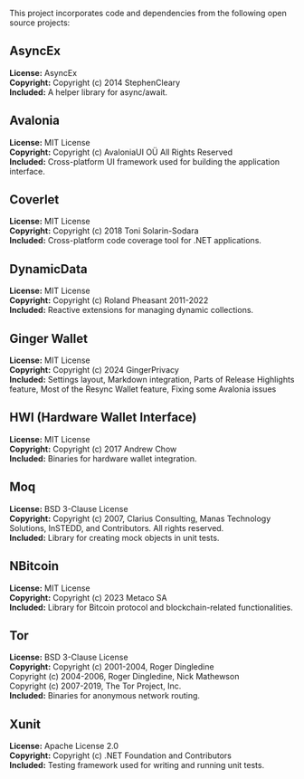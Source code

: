 This project incorporates code and dependencies from the following open source projects:

## AsyncEx
**License:** AsyncEx<br/>
**Copyright:** Copyright (c) 2014 StephenCleary<br/>
**Included:** A helper library for async/await.<br/>

## Avalonia
**License:** MIT License<br/>
**Copyright:** Copyright (c) AvaloniaUI OÜ All Rights Reserved<br/>
**Included:** Cross-platform UI framework used for building the application interface.<br/>

## Coverlet
**License:** MIT License<br/>
**Copyright:** Copyright (c) 2018 Toni Solarin-Sodara<br/>
**Included:** Cross-platform code coverage tool for .NET applications.<br/>

## DynamicData
**License:** MIT License<br/>
**Copyright:** Copyright (c) Roland Pheasant 2011-2022<br/>
**Included:** Reactive extensions for managing dynamic collections.<br/>

## Ginger Wallet
**License:** MIT License<br/>
**Copyright:** Copyright (c) 2024 GingerPrivacy<br/>
**Included:** Settings layout, Markdown integration, Parts of Release Highlights feature, Most of the Resync Wallet feature, Fixing some Avalonia issues<br/>

## HWI (Hardware Wallet Interface)
**License:** MIT License<br/>
**Copyright:** Copyright (c) 2017 Andrew Chow<br/>
**Included:** Binaries for hardware wallet integration.<br/>

## Moq
**License:** BSD 3-Clause License<br/>
**Copyright:** Copyright (c) 2007, Clarius Consulting, Manas Technology Solutions, InSTEDD,
and Contributors. All rights reserved.<br/>
**Included:** Library for creating mock objects in unit tests.<br/>

## NBitcoin
**License:** MIT License<br/>
**Copyright:**  Copyright (c) 2023 Metaco SA<br/>
**Included:** Library for Bitcoin protocol and blockchain-related functionalities.<br/>

## Tor
**License:** BSD 3-Clause License<br/>
**Copyright:** Copyright (c) 2001-2004, Roger Dingledine<br/>
Copyright (c) 2004-2006, Roger Dingledine, Nick Mathewson<br/>
Copyright (c) 2007-2019, The Tor Project, Inc.<br/>
**Included:** Binaries for anonymous network routing.<br/>

## Xunit
**License:** Apache License 2.0<br/>
**Copyright:**  Copyright (c) .NET Foundation and Contributors<br/>
**Included:** Testing framework used for writing and running unit tests.<br/>
